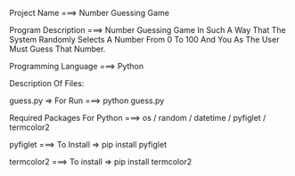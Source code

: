 Project Name ===> Number Guessing Game 

Program Description ===> Number Guessing Game In Such A Way That The System Randomly Selects A Number From 0 To 100 And You As The User Must Guess That Number.

Programming Language ===> Python

Description Of Files:

guess.py => For Run ===> python guess.py

Required Packages For Python ===> os / random / datetime / pyfiglet / termcolor2

pyfiglet ===> To Install => pip install pyfiglet

termcolor2 ===> To install => pip install termcolor2

